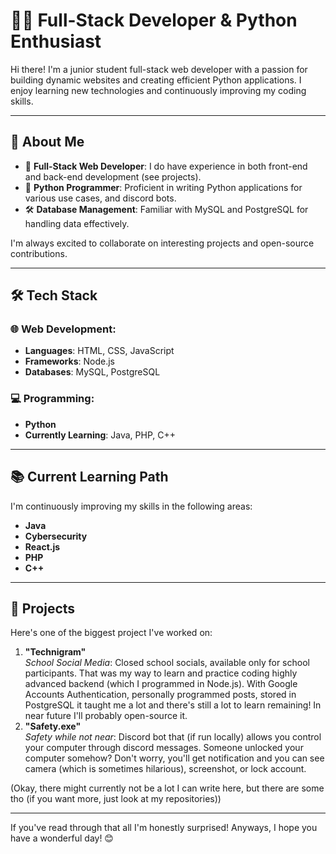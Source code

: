 # 👨‍💻 Full-Stack Developer & Python Enthusiast

Hi there! I'm a junior student full-stack web developer with a passion for building dynamic websites and creating efficient Python applications. I enjoy learning new technologies and continuously improving my coding skills. 

---

## 🚀 About Me

- 🔧 **Full-Stack Web Developer**: I do have experience in both front-end and back-end development (see projects).
- 🐍 **Python Programmer**: Proficient in writing Python applications for various use cases, and discord bots.
- 🛠️ **Database Management**: Familiar with MySQL and PostgreSQL for handling data effectively. 

I'm always excited to collaborate on interesting projects and open-source contributions.

---

## 🛠️ Tech Stack

### 🌐 Web Development:
- **Languages**: HTML, CSS, JavaScript
- **Frameworks**: Node.js
- **Databases**: MySQL, PostgreSQL

### 💻 Programming:
- **Python**
- **Currently Learning**: Java, PHP, C++

---

## 📚 Current Learning Path
I'm continuously improving my skills in the following areas:
- **Java**
- **Cybersecurity**
- **React.js**
- **PHP**
- **C++**

---

## 🌟 Projects

Here's one of the biggest project I've worked on:

1. **"Technigram"**  
   *School Social Media*: Closed school socials, available only for school participants. That was my way to learn and practice coding highly advanced backend (which I programmed in Node.js). With Google Accounts Authentication, personally programmed posts, stored in PostgreSQL it taught me a lot and there's still a lot to learn remaining! In near future I'll probably open-source it.
2. **"Safety.exe"**  
   *Safety while not near*: Discord bot that (if run locally) allows you control your computer through discord messages. Someone unlocked your computer somehow? Don't worry, you'll get notification and you can see camera (which is sometimes hilarious), screenshot, or lock account. 

(Okay, there might currently not be a lot I can write here, but there are some tho (if you want more, just look at my repositories))

---


If you've read through that all I'm honestly surprised!
Anyways, I hope you have a wonderful day! 😊
